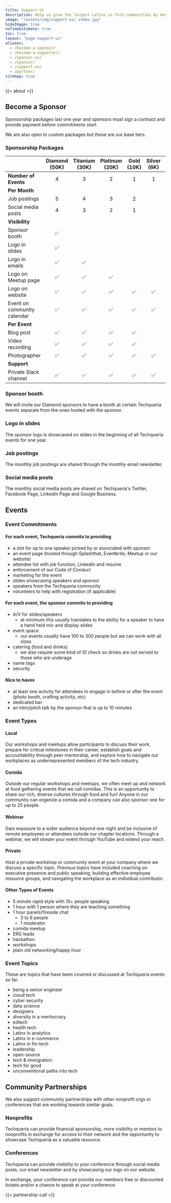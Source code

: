 ```yaml
---
title: Support Us
description: Help us grow the largest Latinx in Tech communities by becoming a sponsor, speaker or volunteer.
image: "/assets/img/support-us/_index.jpg"
hideImage: true
noTimeEstimate: true
toc: true
layout: "page-support-us"
aliases:
  - /become-a-sponsor/
  - /become-a-supporter/
  - /sponsor-us/
  - /sponsor/
  - /support-us/
  - /partner/
sitemap: true
---
```


{{< about >}}

## Become a Sponsor

Sponsorship packages last one year and sponsors must sign a contract and provide payment before commitments start.

We are also open to custom packages but these are our base tiers.

### Sponsorship Packages

|                             | Diamond<br>(50K) | Titanium<br>(30K) | Platinum<br>(20K) | Gold<br>(10K) | Silver<br>(6K) | Bronze<br>(2K) | Iron<br>(1K) |
| --------------------------- | :--------------: | :---------------: | :---------------: | :-----------: | :------------: | :------------: | :----------: |
| **Number of Events**        |        4         |         3         |         2         |       1       |       1        |  1<br>Webinar  | 1<br>Comida  |
| **Per Month**               |
| Job postings                |        5         |         4         |         3         |       2       |                |                |              |
| Social media posts          |        4         |         3         |         2         |       1       |                |                |              |
| **Visibility**              |
| Sponsor booth               |        ✅        |                   |                   |               |                |                |              |
| Logo in slides              |        ✅        |                   |                   |               |                |                |
| Logo in emails              |        ✅        |        ✅         |                   |               |                |                |              |
| Logo on Meetup page         |        ✅        |        ✅         |        ✅         |               |                |                |              |
| Logo on website             |        ✅        |        ✅         |        ✅         |      ✅       |       ✅       |       ✅       |      ✅      |
| Event on community calendar |        ✅        |        ✅         |        ✅         |      ✅       |       ✅       |       ✅       |      ✅      |
| **Per Event**               |
| Blog post                   |        ✅        |        ✅         |        ✅         |      ✅       |                |                |              |
| Video recording             |        ✅        |        ✅         |        ✅         |      ✅       |                |       ✅       |              |
| Photographer                |        ✅        |        ✅         |        ✅         |      ✅       |       ✅       |                |              |
| **Support**                 |
| Private Slack channel       |        ✅        |        ✅         |        ✅         |      ✅       |       ✅       |       ✅       |      ✅      |

### Sponsor booth

We will invite our Diamond sponsors to have a booth at certain Techqueria events separate from the ones hosted with the sponsor.

### Logo in slides

The sponsor logo is showcased on slides in the beginning of all Techqueria events for one year.

### Job postings

The monthly job postings are shared through the monthly email newsletter.

### Social media posts

The monthly social media posts are shared on Techqueria's Twitter, Facebook Page, LinkedIn Page and Google Business.

## Events

### Event Commitments

#### For each event, Techqueria commits to providing

- a slot for up to one speaker picked by or associated with sponsor
- an event page (hosted through Splashthat, Eventbrite, Meetup or our website)
- attendee list with job function, LinkedIn and resume
- enforcement of our Code of Conduct
- marketing for the event
- slides showcasing speakers and sponsor
- speakers from the Techqueria community
- volunteers to help with registration (if applicable)

#### For each event, the sponsor commits to providing

- A/V for slides/speakers
  - at minimum this usually translates to the ability for a speaker to have a hand held mic and display slides
- event space
  - our events usually have 100 to 300 people but we can work with all sizes
- catering (food and drinks)
  - we also require some kind of ID check so drinks are not served to those who are underage
- name tags
- security

#### Nice to haves

- at least one activity for attendees to engage in before or after the event (photo booth, crafting activity, etc)
- dedicated bar
- an intro/pitch talk by the sponsor that is up to 10 minutes

### Event Types

#### Local

Our workshops and meetups allow participants to discuss their work, prepare for critical milestones in their career, establish goals and accountability through peer mentorship, and explore how to navigate our workplaces as underrepresented members of the tech industry.

#### Comida

Outside our regular workshops and meetups, we often meet up and network at food gathering events that we call comidas. This is an opportunity to share our rich, diverse cultures through food and fun! Anyone in our community can organize a comida and a company can also sponsor one for up to 25 people.

#### Webinar

Gain exposure to a wider audience beyond one night and be inclusive of remote employees or attendees outside our chapter locations. Through a webinar, we will stream your event through YouTube and extend your reach.

#### Private

Host a private workshop or community event at your company where we discuss a specific topic. Previous topics have included coaching on executive presence and public speaking, building effective employee resource groups, and navigating the workplace as an individual contributor.

#### Other Types of Events

- 5 minute rapid style with 10+ people speaking
- 1 hour with 1 person where they are teaching something
- 1 hour panels/fireside chat
  - 3 to 6 people
  - 1 moderator
- comida meetup
- ERG leads
- hackathon
- workshops
- plain old networking/happy hour

### Event Topics

These are topics that have been covered or discussed at Techqueria events so far.

- being a senior engineer
- cloud tech
- cyber security
- data science
- designers
- diversity in a meritocracy
- edtech
- health tech
- Latinx in analytics
- Latinx in e-commerce
- Latinx in fin-tech
- leadership
- open-source
- tech & immigration
- tech for good
- unconventional paths into tech

## Community Partnerships

We also support community partnerships with other nonprofit orgs or conferences that are working towards similar goals.

### Nonprofits

Techqueria can provide financial sponsorship, more visibility or mentors to nonprofits in exchange for access to their network and the opportunity to showcase Techqueria as a valuable resource.

### Conferences

Techqueria can provide visibility to your conference through social media posts, our email newsletter and by showcasing our logo on our website.

In exchange, your conference can provide our members free or discounted tickets and/or a chance to speak at your conference.

{{< partnership-call >}}
